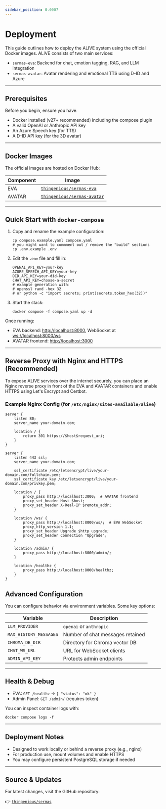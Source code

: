 ```yaml
---
sidebar_position: 0.0007
---
```


# Deployment

This guide outlines how to deploy the ALIVE system using the official Docker images. ALIVE consists of two main services:

- `sermas-eva`: Backend for chat, emotion tagging, RAG, and LLM integration
- `sermas-avatar`: Avatar rendering and emotional TTS using D-ID and Azure

---

## Prerequisites

Before you begin, ensure you have:

- Docker installed (v27+ recommended) including the compose plugin
- A valid OpenAI or Anthropic API key
- An Azure Speech key (for TTS)
- A D-ID API key (for the 3D avatar)

---

## Docker Images

The official images are hosted on Docker Hub:

| Component | Image |
|-----------|-------|
| EVA       | [`thingenious/sermas-eva`](https://hub.docker.com/r/thingenious/sermas-eva) |
| AVATAR    | [`thingenious/sermas-avatar`](https://hub.docker.com/r/thingenious/sermas-avatar) |

---

## Quick Start with `docker-compose`

1. Copy and rename the example configuration:

    ```shell
    cp compose.example.yaml compose.yaml
    # you might want to commment out / remove the "build" sections
    cp .env.example .env
    ```

2. Edit the `.env` file and fill in:

    ```env
    OPENAI_API_KEY=your-key
    AZURE_SPEECH_API_KEY=your-key
    DID_API_KEY=your-did-key
    CHAT_API_KEY=choose-a-secret
    # example generation with:
    # openssl rand -hex 32
    # or python -c "import secrets; print(secrets.token_hex(32))"
    ```

3. Start the stack:

    ```shell
    docker compose -f compose.yaml up -d
    ```

Once running:

- EVA backend: [http://localhost:8000](http://localhost:8000), WebSocket at [ws://localhost:8000/ws](ws://localhost:8000/ws)
- AVATAR frontend: [http://localhost:3000](http://localhost:3000)

---

## Reverse Proxy with Nginx and HTTPS (Recommended)

To expose ALIVE services over the internet securely, you can place an Nginx reverse proxy in front of the EVA and AVATAR containers and enable HTTPS using Let's Encrypt and Certbot.

### Example Nginx Config (for `/etc/nginx/sites-available/alive`)

```nginx
server {
    listen 80;
    server_name your-domain.com;

    location / {
        return 301 https://$host$request_uri;
    }
}

server {
    listen 443 ssl;
    server_name your-domain.com;

    ssl_certificate /etc/letsencrypt/live/your-domain.com/fullchain.pem;
    ssl_certificate_key /etc/letsencrypt/live/your-domain.com/privkey.pem;

    location / {
        proxy_pass http://localhost:3000;  # AVATAR frontend
        proxy_set_header Host $host;
        proxy_set_header X-Real-IP $remote_addr;
    }

    location /ws/ {
        proxy_pass http://localhost:8000/ws/;  # EVA WebSocket
        proxy_http_version 1.1;
        proxy_set_header Upgrade $http_upgrade;
        proxy_set_header Connection "Upgrade";
    }

    location /admin/ {
        proxy_pass http://localhost:8000/admin/;
    }

    location /healthz {
        proxy_pass http://localhost:8000/healthz;
    }
}
```

## Advanced Configuration

You can configure behavior via environment variables. Some key options:

| Variable | Description |
|----------|-------------|
| `LLM_PROVIDER` | `openai` or `anthropic` |
| `MAX_HISTORY_MESSAGES` | Number of chat messages retained |
| `CHROMA_DB_DIR` | Directory for Chroma vector DB |
| `CHAT_WS_URL` | URL for WebSocket clients |
| `ADMIN_API_KEY` | Protects admin endpoints |

---

## Health & Debug

- EVA: `GET /healthz` → `{ "status": "ok" }`
- Admin Panel: `GET /admin/` (requires token)

You can inspect container logs with:

```shell
docker compose logs -f
```

---

## Deployment Notes

- Designed to work locally or behind a reverse proxy (e.g., nginx)
- For production use, mount volumes and enable HTTPS
- You may configure persistent PostgreSQL storage if needed

---

## Source & Updates

For latest changes, visit the GitHub repository:

👉 [`thingenious/sermas`](https://github.com/thingenious/sermas)
